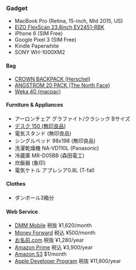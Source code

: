 ### Gadget

* MacBook Pro (Retina, 15-inch, Mid 2015, US)
* [EIZO FlexScan 23.8inch EV2451-RBK](http://www.amazon.co.jp/exec/obidos/ASIN/B01MFAJEZU/rakuishi-22/ref=nosim/)
* iPhone 6 (SIM Free)
* Google Pixel 3 (SIM Free)
* Kindle Paperwhite
* SONY WH-1000XM2

#### Bag

* [CROWN BACKPACK (Herschel)](http://shop.herschelsupply.com/collections/backpacks/products/crown-backpack-charcoal-crosshatch-3m-rubber)
* [ANGSTROM 20 PACK (The North Face)](https://www.thenorthface.com/shop/angstrom-20-pack)
* [Weka 40 (macpac)](http://goldwinwebstore.jp/ec/pro/disp/1/MM61508)

#### Furniture & Appliances

* アーロンチェア グラファイト/クラシック Bサイズ
* [デスク 150 (無印良品)](http://www.muji.net/store/cmdty/detail/4934761394572)
* 電気スタンド (無印良品)
* シングルベッド 98x198 (無印良品)
* 洗濯乾燥機 NA-VD110L (Panasonic)
* 冷蔵庫 MR-D05BB (森田電工)
* 炊飯器 (象印)
* 電気ケトル アプレシア0.8L (T-fal)

#### Clothes

* ダンボール3箱分

#### Web Service

* [DMM Mobile](http://mvno.dmm.com/) 税抜 ¥1,620/month
* [Money Forward](https://moneyforward.com/) 税込 ¥500/month
* [お名前.com](http://www.onamae.com/) 税抜 ¥1,280/year
* [Amazon Prime](www.amazon.co.jp/prime) 税込 ¥3,900/year
* [Amazon S3](https://aws.amazon.com/jp/) $1/month
* [Apple Developer Program](https://developer.apple.com/jp/) 税抜 ¥11,800/year
